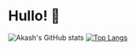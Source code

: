 # Hullo! 👋

![Akash's GitHub stats](https://github-readme-stats.vercel.app/api?username=RedInJapanese&show_icons=true&theme=onedark)
[![Top Langs](https://github-readme-stats.vercel.app/api/top-langs/?username=RedInJapanese&hide=javascript,html,css&layout=compact&theme=onedark)](https://github.com/RedInJapanese/leetcode-problems)
